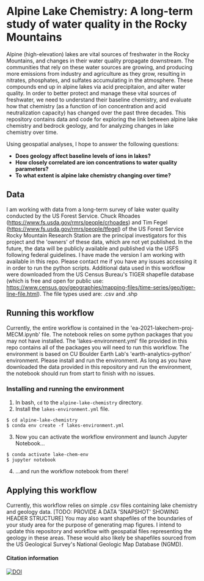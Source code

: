 # Alpine Lake Chemistry: A long-term study of water quality in the Rocky Mountains
Alpine (high-elevation) lakes are vital sources of freshwater in the Rocky Mountains, and changes in their water quality propagate downstream. The communities that rely on these water sources are growing, and producing more emissions from industry and agriculture as they grow, resulting in nitrates, phosphates, and sulfates accumulating in the atmosphere. These compounds end up in alpine lakes via acid precipitaion, and alter water quality. In order to better protect and manage these vital sources of freshwater, we need to understand their baseline chemistry, and evaluate how that chemistry (as a function of ion concentration and acid neutralization capacity) has changed over the past three decades. This repository contains data and code for exploring the link between alpine lake chemistry and bedrock geology, and for analyzing changes in lake chemistry over time.

Using geospatial analyses, I hope to answer the following questions:

* **Does geology affect baseline levels of ions in lakes?**
* **How closely correlated are ion concentrations to water quality parameters?**
* **To what extent is alpine lake chemistry changing over time?**

## Data
I am working with data from a long-term survey of lake water quality conducted by the US Forest Service. Chuck Rhoades (https://www.fs.usda.gov/rmrs/people/crhoades) and Tim Fegel (https://www.fs.usda.gov/rmrs/people/tfegel) of the US Forest Service Rocky Mountain Research Station are the principal investigators for this project and the 'owners' of these data, which are not yet published. In the future, the data will be publicly available and published via the USFS following federal guidelines. I have made the version I am working with available in this repo. Please contact me if you have any issues accessing it in order to run the python scripts. Additional data used in this workflow were downloaded from the US Census Bureau's TIGER shapefile database (which is free and open for public use: https://www.census.gov/geographies/mapping-files/time-series/geo/tiger-line-file.html). The file types used are: .csv and .shp

## Running this workflow
Currently, the entire workflow is contained in the 'ea-2021-lakechem-proj-MECM.ipynb' file. The notebook relies on some python packages that you may not have installed. The 'lakes-environment.yml' file provided in this repo contains all of the packages you will need to run this workflow. The environment is based on CU Boulder Earth Lab's 'earth-analytics-python' environment. Please install and run the environment. As long as you have downloaded the data provided in this repository and run the environment, the notebook should run from start to finish with no issues.

### Installing and running the environment
1. In bash, `cd` to the `alpine-lake-chemistry` directory.
2. Install the `lakes-environment.yml` file.
```
$ cd alpine-lake-chemistry
$ conda env create -f lakes-environment.yml
```
3. Now you can activate the workflow environment and launch Jupyter Notebook...
```
$ conda activate lake-chem-env
$ jupyter notebook
```
4. ...and run the workflow notebook from there!

## Applying this workflow
Currently, this workflow relies on simple .csv files containing lake chemistry and geology data. [TODO: PROVIDE A DATA 'SNAPSHOT' SHOWING HEADER STRUCTURE] You may also want shapefiles of the boundaries of your study area for the purpose of generating map figures. I intend to update this repository and workflow with geospatial files representing the geology in these areas. These would also likely be shapefiles sourced from the US Geological Survey's National Geologic Map Database (NGMD).

#### Citation information
[![DOI](https://zenodo.org/badge/368690878.svg)](https://zenodo.org/badge/latestdoi/368690878)
